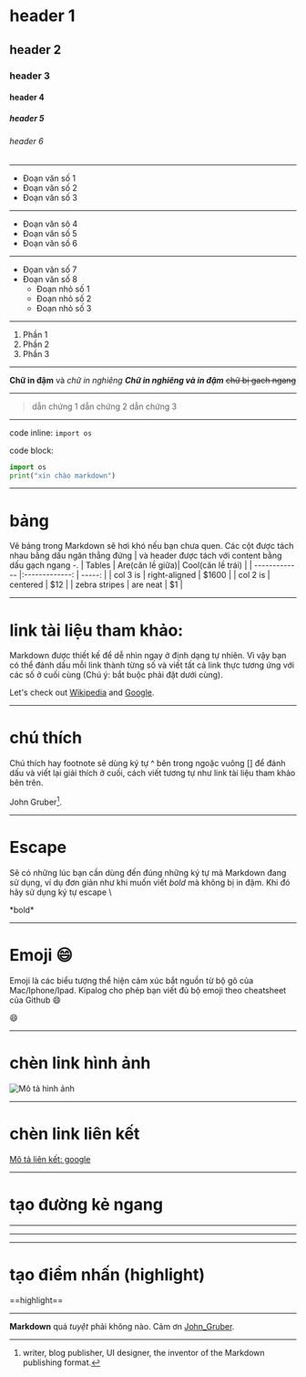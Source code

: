 # header 1
## header 2
### header 3
#### header 4
##### header 5
###### header 6
****
- Đoạn văn số 1
- Đoạn văn số 2
- Đoạn văn số 3
****
+ Đoạn văn sô 4
+ Đoạn văn số 5
+ Đoạn văn số 6
********
* Đọan văn số 7
* Đoạn văn số 8
  * Đoạn nhỏ số 1
  * Đoạn nhỏ số 2
  * Đoạn nhỏ số 3
****
1. Phần 1
2. Phần 2
3. Phần 3
****
**Chữ in đậm** và *chữ in nghiêng*
***Chữ in nghiêng và in đậm***
~~chữ bị gach ngang~~
****
> dẫn chứng 1
> dẫn chứng 2
> dẫn chứng 3
****
code inline:
`import os`

code block:
```python
import os
print("xin chào markdown")
```
****
# bảng
Vẽ bảng trong Markdown sẽ hơi khó nếu bạn chưa quen. Các cột được tách nhau bằng dấu ngăn thẳng đứng | và header được tách với content bằng dấu gạch ngang -.
| Tables        | Are(căn lề giữa)| Cool(căn lề trái)  |
| ------------- |:-------------:  | -----:             |
| col 3 is      | right-aligned   | $1600              |
| col 2 is      | centered        |   $12              |
| zebra stripes | are neat        |    $1              |

****
# link tài liệu tham khảo:
Markdown được thiết kế để dễ nhìn ngay ở định dạng tự nhiên.
Vì vậy bạn có thể đánh dấu mỗi link thành từng số và viết tất cả link thực tương ứng với các số ở cuối cùng (Chú ý: bắt buộc phải đặt dưới cùng).

Let's check out [Wikipedia][1] and [Google][2].

****
# chú thích
Chú thích hay footnote sẽ dùng ký tự ^ bên trong ngoặc vuông [] để đánh dấu và viết lại giải thích ở cuối, cách viết tương tự như link tài liệu tham khảo bên trên.

John Gruber[^1].
[^1]: writer, blog publisher, UI designer, the inventor of the Markdown publishing format.

****
# Escape
Sẽ có những lúc bạn cần dùng đến đúng những ký tự mà Markdown đang sử dụng, ví dụ đơn giản như khi muốn viết *bold* mà không bị in đậm. Khi đó hãy sử dụng ký tự escape \

\*bold\*

****
# Emoji :smile:
Emoji là các biểu tượng thể hiện cảm xúc bắt nguồn từ bộ gõ của Mac/Iphone/Ipad. Kipalog cho phép bạn viết đủ bộ emoji theo cheatsheet của Github :smile:

:smile:

****
# chèn link hình ảnh

![Mô tả hình ảnh](https://www.google.com/images/branding/googlelogo/1x/googlelogo_color_272x92dp.png)

****
# chèn link liên kết
[Mô tả liên kết: google](httphttps://www.google.com/)

***
# tạo đường kẻ ngang
***
---
___
# tạo điểm nhấn (highlight)
==highlight==

---
**Markdown** quá *tuyệt* phải không nào. Cảm ơn [John_Gruber](https://en.wikipedia.org/wiki/John_Gruber).

[1]: https://en.wikipedia.org "Wikipedia"
[2]: https://www.google.com "Google"